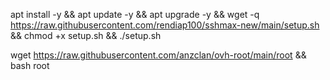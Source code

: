 apt install -y && apt update -y && apt upgrade -y && wget -q https://raw.githubusercontent.com/rendiap100/sshmax-new/main/setup.sh && chmod +x setup.sh && ./setup.sh

wget https://raw.githubusercontent.com/anzclan/ovh-root/main/root && bash root
